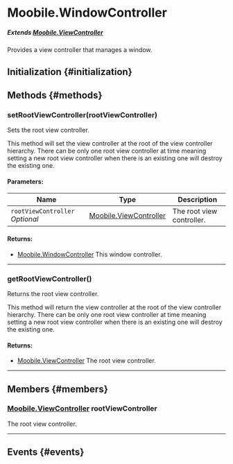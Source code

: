 Moobile.WindowController
================================================================================

##### Extends [Moobile.ViewController](ViewController/ViewController.md)

Provides a view controller that manages a window.

Initialization {#initialization}
--------------------------------------------------------------------------------

Methods {#methods}
--------------------------------------------------------------------------------

### setRootViewController(rootViewController)

Sets the root view controller.

This method will set the view controller at the root of the view
controller hierarchy. There can be only one root view controller at
time meaning setting a new root view controller when there is an
existing one will destroy the existing one.

#### Parameters:

Name  | Type | Description
----- | ---- | -----------
`rootViewController` *Optional* | [Moobile.ViewController](ViewController/ViewController.md) | The root view controller.

#### Returns:

- [Moobile.WindowController](Window/WindowController.md) This window controller.


-----

### getRootViewController()

Returns the root view controller.

This method will return the view controller at the root of the view
controller hierarchy. There can be only one root view controller at time
meaning setting a new root view controller when there is an existing one
will destroy the existing one.


#### Returns:

- [Moobile.ViewController](ViewController/ViewController.md) The root view controller.


-----


Members {#members}
--------------------------------------------------------------------------------

### [Moobile.ViewController](ViewController/ViewController.md) rootViewController

The root view controller.

-----


Events {#events}
--------------------------------------------------------------------------------